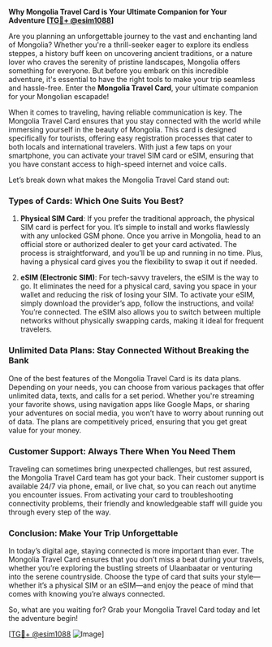 **Why Mongolia Travel Card is Your Ultimate Companion for Your Adventure [[TG💪+ @esim1088](https://t.me/s/esim1088)]**

Are you planning an unforgettable journey to the vast and enchanting land of Mongolia? Whether you're a thrill-seeker eager to explore its endless steppes, a history buff keen on uncovering ancient traditions, or a nature lover who craves the serenity of pristine landscapes, Mongolia offers something for everyone. But before you embark on this incredible adventure, it's essential to have the right tools to make your trip seamless and hassle-free. Enter the **Mongolia Travel Card**, your ultimate companion for your Mongolian escapade!

When it comes to traveling, having reliable communication is key. The Mongolia Travel Card ensures that you stay connected with the world while immersing yourself in the beauty of Mongolia. This card is designed specifically for tourists, offering easy registration processes that cater to both locals and international travelers. With just a few taps on your smartphone, you can activate your travel SIM card or eSIM, ensuring that you have constant access to high-speed internet and voice calls.

Let’s break down what makes the Mongolia Travel Card stand out:

### **Types of Cards: Which One Suits You Best?**

1. **Physical SIM Card**: If you prefer the traditional approach, the physical SIM card is perfect for you. It’s simple to install and works flawlessly with any unlocked GSM phone. Once you arrive in Mongolia, head to an official store or authorized dealer to get your card activated. The process is straightforward, and you’ll be up and running in no time. Plus, having a physical card gives you the flexibility to swap it out if needed.

2. **eSIM (Electronic SIM)**: For tech-savvy travelers, the eSIM is the way to go. It eliminates the need for a physical card, saving you space in your wallet and reducing the risk of losing your SIM. To activate your eSIM, simply download the provider’s app, follow the instructions, and voila! You’re connected. The eSIM also allows you to switch between multiple networks without physically swapping cards, making it ideal for frequent travelers.

### **Unlimited Data Plans: Stay Connected Without Breaking the Bank**

One of the best features of the Mongolia Travel Card is its data plans. Depending on your needs, you can choose from various packages that offer unlimited data, texts, and calls for a set period. Whether you're streaming your favorite shows, using navigation apps like Google Maps, or sharing your adventures on social media, you won’t have to worry about running out of data. The plans are competitively priced, ensuring that you get great value for your money.

### **Customer Support: Always There When You Need Them**

Traveling can sometimes bring unexpected challenges, but rest assured, the Mongolia Travel Card team has got your back. Their customer support is available 24/7 via phone, email, or live chat, so you can reach out anytime you encounter issues. From activating your card to troubleshooting connectivity problems, their friendly and knowledgeable staff will guide you through every step of the way.

### **Conclusion: Make Your Trip Unforgettable**

In today’s digital age, staying connected is more important than ever. The Mongolia Travel Card ensures that you don’t miss a beat during your travels, whether you’re exploring the bustling streets of Ulaanbaatar or venturing into the serene countryside. Choose the type of card that suits your style—whether it’s a physical SIM or an eSIM—and enjoy the peace of mind that comes with knowing you’re always connected.

So, what are you waiting for? Grab your Mongolia Travel Card today and let the adventure begin! 

[[TG💪+ @esim1088](https://t.me/s/esim1088) ![Image](https://i.postimg.cc/Y0z9fWf4/image.png)]